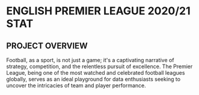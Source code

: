 # ENGLISH PREMIER LEAGUE 2020/21 STAT

## PROJECT OVERVIEW
Football, as a sport, is not just a game; it's a captivating narrative of strategy, competition, and the relentless pursuit of excellence. 
The Premier League, being one of the most watched and celebrated football leagues globally, serves as an ideal playground for data enthusiasts 
seeking to uncover the intricacies of team and player performance.

